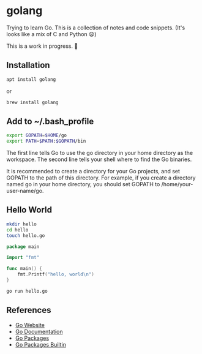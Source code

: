 # golang

Trying to learn Go. This is a collection of notes and code snippets. (It's looks like a mix of C and Python :weary:)

This is a work in progress. :construction:

## Installation

```bash
apt install golang
```

or

```bash
brew install golang
```

## Add to ~/.bash_profile

```bash
export GOPATH=$HOME/go
export PATH=$PATH:$GOPATH/bin
```

The first line tells Go to use the go directory in your home directory as the workspace. The second line tells your shell where to find the Go binaries.

It is recommended to create a directory for your Go projects, and set GOPATH to the path of this directory. For example, if you create a directory named go in your home directory, you should set GOPATH to /home/your-user-name/go.

## Hello World

```bash
mkdir hello
cd hello
touch hello.go
```

```go
package main

import "fmt"

func main() {
    fmt.Printf("hello, world\n")
}
```

```bash
go run hello.go
```

## References

- [Go Website](https://golang.org/)
- [Go Documentation](https://golang.org/doc/)
- [Go Packages](https://golang.org/pkg/)
- [Go Packages Builtin](https://pkg.go.dev/builtin)
